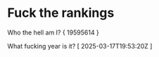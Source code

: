 # Fuck the rankings

Who the hell am I?
{ 19595614 }

What fucking year is it?
[ 2025-03-17T19:53:20Z ]
